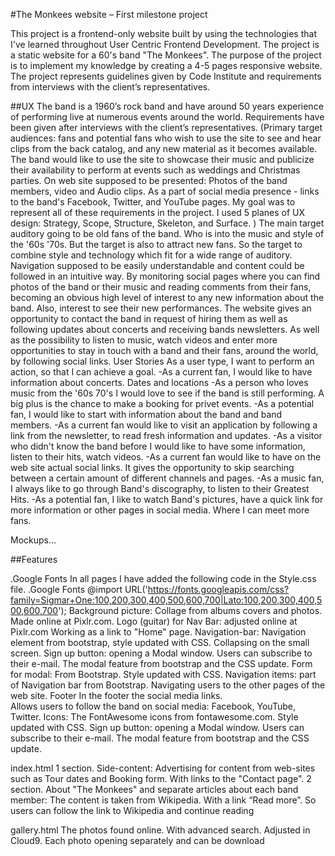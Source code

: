 #The Monkees website – First milestone project

This project is a frontend-only website built by using the technologies that I've learned throughout User Centric Frontend Development. 
The project is a static website for a 60's band "The Monkees". 
The purpose of the project is to implement my knowledge by creating a 4-5 pages responsive website. The project represents guidelines given by Code Institute and requirements from interviews with the client’s representatives.

##UX
The band is a 1960’s rock band and have around 50 years experience of performing live at numerous events around the world.   Requirements have been given after interviews with the client’s representatives. 
 (Primary target audiences: fans and potential fans who wish to use the site to see and hear clips from the back catalog, and any new material as it becomes available.
The band would like to use the site to showcase their music and publicize their availability to perform at events such as weddings and Christmas parties.
On web site supposed to be presented: Photos of the band members, video and Audio clips.
As a part of social media presence  - links to the band's Facebook, Twitter, and YouTube pages.
My goal was to represent all of these requirements in the project.
 I used 5 planes of UX design: Strategy, Scope, Structure, Skeleton, and Surface. )
The main target auditory going to be old fans of the band.  Who is into the music and style of the '60s '70s. But the target is also to attract new fans. So the target to combine style and technology which fit for a wide range of auditory.
Navigation supposed to be easily understandable and content could be followed in an intuitive way.
By monitoring social pages where you can find photos of the band or their music and reading comments from their fans, becoming an obvious high level of interest to any new information about the band. Also, interest to see their new performances. 
The website gives an opportunity to contact the band in request of hiring them as well as following updates about concerts and receiving bands newsletters. 
As well as the possibility to listen to music, watch videos and enter more opportunities to stay in touch with a band and their fans, around the world,  by following social links.
User Stories
As a user type, I want to perform an action, so that I can achieve a goal.
-As a current fan, I would like to have information about concerts. Dates and locations
-As a person who loves music from the '60s 70's  I would love to see if the band is still performing. A big plus is the chance to make a booking for privet events.
-As a potential fan, I would like to start with information about the band and band members.
-As a current fan would like to visit an application by following a link from the newsletter, to read fresh information and updates.
-As a visitor who didn't know the band before I would like to have some information, listen to their hits, watch videos.
-As a current fan would like to have on the web site actual social links.  It gives the opportunity to skip searching between a certain amount of different channels and pages.
-As a music fan, I always like to go through Band's discography, to listen to their Greatest Hits.
-As a potential fan, I like to watch Band's pictures, have a quick link for more information or other pages in social media. Where I can meet more fans.

Mockups...


##Features

.Google Fonts 
In all pages
I have added the following code in the Style.css file.
.Google Fonts 
@import URL('https://fonts.googleapis.com/css?family=Sigmar+One:100,200,300,400,500,600,700|Lato:100,200,300,400,500,600,700');
Background picture: Collage from albums covers and photos. Made online at Pixlr.com.
Logo (guitar) for Nav Bar: adjusted online at Pixlr.com Working as a link to "Home" page.
Navigation-bar: Navigation element from bootstrap,  style updated with CSS. Collapsing on the small screen.
Sign up button: opening a Modal window. Users can subscribe to their e-mail.  The modal feature from bootstrap and the CSS update.
Form for modal: From Bootstrap. Style updated with CSS.
Navigation items: part of Navigation bar from Bootstrap. Navigating users to the other pages of the web site.
Footer
In the footer the social media links.   
Allows users to follow the band on social media: Facebook, YouTube, Twitter.
Icons: The FontAwesome icons from fontawesome.com. Style updated with CSS.
Sign up button: opening a Modal window. Users can subscribe to their e-mail.  The modal feature from bootstrap and the CSS update.

index.html
1 section. Side-content: Advertising for content from web-sites such as Tour dates and Booking form. With links to the "Contact page".
2 section. About "The Monkees" and separate articles about each band member: The content is taken from Wikipedia. With a link “Read more”. So users can follow the link to Wikipedia and continue reading

gallery.html
The photos found online. With advanced search. Adjusted in Cloud9. 
Each photo opening separately and can be download